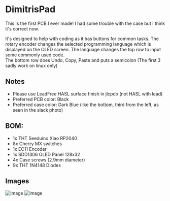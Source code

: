 # DimitrisPad

This is the first PCB I ever made! I had some trouble with the case but I think it's correct now.

It's designed to help with coding as it has buttons for common tasks.
The rotary encoder changes the selected programming language which is displayed on the OLED screen. The language changes the top row to input some commonly used code.  
The bottom row does Undo, Copy, Paste and puts a semicolon (The first 3 sadly work on linux only)

## Notes
- Please use LeadFree HASL surface finish in jlcpcb (not HASL with lead)
- Preferred PCB color: Black
- Preferred case color: Dark Blue (like the bottom, third from the left, as seen in the slack photo)

## BOM:
- 1x THT Seeduino Xiao RP2040
- 8x Cherry MX switches
- 1x EC11 Encoder
- 1x SDD1306 OLED Panel 128x32
- 4x Case screws (2.9mm diameter)
- 9x THT 1N4148 Diodes

## Images

![image](https://github.com/user-attachments/assets/16322d18-e1c6-4ceb-ba08-0f87aaad9376)
![image](https://github.com/user-attachments/assets/2765d71a-0864-4ce7-8911-ebbb807c1ed9)
